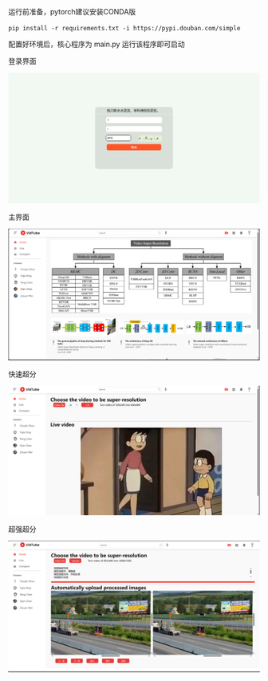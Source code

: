 运行前准备，pytorch建议安装CONDA版

``pip install -r requirements.txt -i https://pypi.douban.com/simple``

配置好环境后，核心程序为 main.py 运行该程序即可启动

登录界面

![](.\data\show\1.png)

主界面

![](.\data\show\2.png)

快速超分

![](.\data\show\3.png)

超强超分

![](.\data\show\4.png)